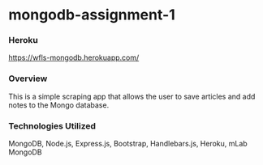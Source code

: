 # mongodb-assignment-1

### Heroku ###
https://wfls-mongodb.herokuapp.com/

### Overview ###

This is a simple scraping app that allows the user to save articles and add notes to the Mongo database.

### Technologies Utilized ###

MongoDB, Node.js, Express.js, Bootstrap, Handlebars.js, Heroku, mLab MongoDB